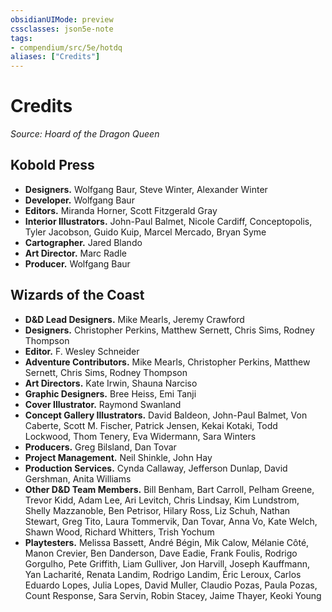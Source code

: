 ```yaml
---
obsidianUIMode: preview
cssclasses: json5e-note
tags:
- compendium/src/5e/hotdq
aliases: ["Credits"]
---
```

# Credits
*Source: Hoard of the Dragon Queen* 

## Kobold Press

- **Designers.** Wolfgang Baur, Steve Winter, Alexander Winter  
- **Developer.** Wolfgang Baur  
- **Editors.** Miranda Horner, Scott Fitzgerald Gray  
- **Interior Illustrators.** John-Paul Balmet, Nicole Cardiff, Conceptopolis, Tyler Jacobson, Guido Kuip, Marcel Mercado, Bryan Syme  
- **Cartographer.** Jared Blando  
- **Art Director.** Marc Radle  
- **Producer.** Wolfgang Baur  

## Wizards of the Coast

- **D&D Lead Designers.** Mike Mearls, Jeremy Crawford  
- **Designers.** Christopher Perkins, Matthew Sernett, Chris Sims, Rodney Thompson  
- **Editor.** F. Wesley Schneider  
- **Adventure Contributors.** Mike Mearls, Christopher Perkins, Matthew Sernett, Chris Sims, Rodney Thompson  
- **Art Directors.** Kate Irwin, Shauna Narciso  
- **Graphic Designers.** Bree Heiss, Emi Tanji  
- **Cover Illustrator.** Raymond Swanland  
- **Concept Gallery Illustrators.** David Baldeon, John-Paul Balmet, Von Caberte, Scott M. Fischer, Patrick Jensen, Kekai Kotaki, Todd Lockwood, Thom Tenery, Eva Widermann, Sara Winters  
- **Producers.** Greg Bilsland, Dan Tovar  
- **Project Management.** Neil Shinkle, John Hay  
- **Production Services.** Cynda Callaway, Jefferson Dunlap, David Gershman, Anita Williams  
- **Other D&D Team Members.** Bill Benham, Bart Carroll, Pelham Greene, Trevor Kidd, Adam Lee, Ari Levitch, Chris Lindsay, Kim Lundstrom, Shelly Mazzanoble, Ben Petrisor, Hilary Ross, Liz Schuh, Nathan Stewart, Greg Tito, Laura Tommervik, Dan Tovar, Anna Vo, Kate Welch, Shawn Wood, Richard Whitters, Trish Yochum  
- **Playtesters.** Melissa Bassett, André Bégin, Mik Calow, Mélanie Côté, Manon Crevier, Ben Danderson, Dave Eadie, Frank Foulis, Rodrigo Gorgulho, Pete Griffith, Liam Gulliver, Jon Harvill, Joseph Kauffmann, Yan Lacharité, Renata Landim, Rodrigo Landim, Éric Leroux, Carlos Eduardo Lopes, Julia Lopes, David Muller, Claudio Pozas, Paula Pozas, Count Response, Sara Servin, Robin Stacey, Jaime Thayer, Keoki Young